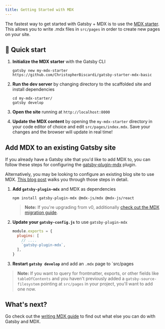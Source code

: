 ```yaml
---
title: Getting Started with MDX
---
```


The fastest way to get started with Gatsby + MDX is to use the [MDX
starter](https://github.com/ChristopherBiscardi/gatsby-starter-mdx-basic). This
allows you to write .mdx files in `src/pages` in order to create new pages on
your site.

## 🚀 Quick start

1. **Initialize the MDX starter** with the Gatsby CLI

   ```shell
   gatsby new my-mdx-starter https://github.com/ChristopherBiscardi/gatsby-starter-mdx-basic
   ```

1. **Run the dev server** by changing directory to the scaffolded site and install dependencies

   ```shell
   cd my-mdx-starter/
   gatsby develop
   ```

1. **Open the site** running at `http://localhost:8000`

1. **Update the MDX content** by opening the `my-mdx-starter` directory
   in your code editor of choice and edit `src/pages/index.mdx`.
   Save your changes and the browser will update in real time!

## Add MDX to an existing Gatsby site

If you already have a Gatsby site that you'd like to add MDX to, you
can follow these steps for configuring the [gatsby-plugin-mdx](/packages/gatsby-plugin-mdx/) plugin.

Alternatively, you may be looking to configure an existing blog site to use MDX. [This blog post](/blog/2019-11-21-how-to-convert-an-existing-gatsby-blog-to-use-mdx/) walks you through those steps in detail.

1. **Add `gatsby-plugin-mdx`** and MDX as dependencies

   ```shell
   npm install gatsby-plugin-mdx @mdx-js/mdx @mdx-js/react
   ```

   > **Note:** If you're upgrading from v0, additionally [check out the MDX migration guide](https://mdxjs.com/migrating/v1).

1. **Update your `gatsby-config.js`** to use `gatsby-plugin-mdx`

   ```javascript:title=gatsby-config.js
   module.exports = {
     plugins: [
       // ....
       `gatsby-plugin-mdx`,
     ],
   }
   ```

1. **Restart `gatsby develop`** and add an `.mdx` page to `src/pages

> **Note:** If you want to query for frontmatter, exports, or other fields like
> `tableOfContents` and you haven't previously added a `gatsby-source-filesystem`
> pointing at `src/pages` in your project, you'll want to add one now.

<EggheadEmbed
  lessonLink="https://egghead.io/lessons/gatsby-set-up-a-gatsby-site-to-use-mdx-with-gatsby-plugin-mdx-with-a-default-layout"
  lessonTitle="Set up a Gatsby site to use MDX with gatsby-plugin-mdx with a default layout"
/>

## What's next?

Go check out the [writing MDX guide](/docs/mdx/writing-pages) to find out what else you can do
with Gatsby and MDX.
